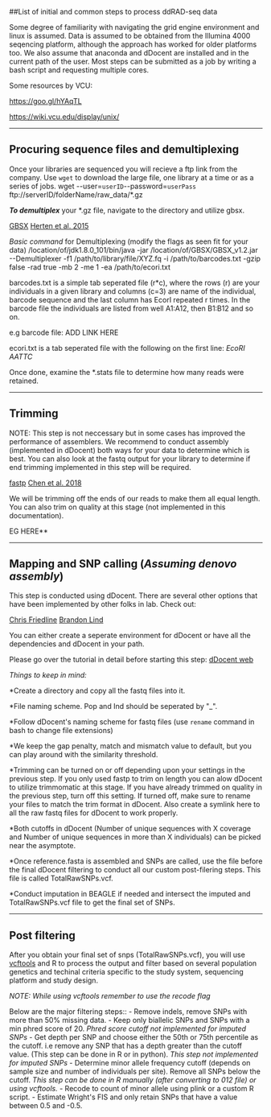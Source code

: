 ##List of initial and common steps to process ddRAD-seq data

Some degree of familiarity with navigating the grid engine environment and linux is assumed. 
Data is assumed to be obtained from the Illumina 4000 seqencing platform, although the approach has worked for older platforms too.
We also assume that anaconda and dDocent are installed and in the current path of the user.
Most steps can be submitted as a job by writing a bash script and requesting multiple cores. 

Some resources by VCU:

https://goo.gl/hYAqTL

https://wiki.vcu.edu/display/unix/
___
## Procuring sequence files and demultiplexing

Once your libraries are sequenced you will recieve a ftp link from the company. Use `wget` to download the large file, one library at a time or as a series of jobs.
wget --user=`userID`--password=`userPass` ftp://serverID/folderName/raw_data/*.gz

**_To demultiplex_** your *.gz file, navigate to the directory and utilize gbsx. 

[GBSX](https://github.com/GenomicsCoreLeuven/GBSX)
[Herten et al. 2015](https://bmcbioinformatics.biomedcentral.com/articles/10.1186/s12859-015-0514-3)

_Basic command_ for Demultiplexing (modify the flags as seen fit for your data)
/location/of/jdk1.8.0_101/bin/java -jar /location/of/GBSX/GBSX_v1.2.jar --Demultiplexer -f1 /path/to/library/file/XYZ.fq -i /path/to/barcodes.txt -gzip false -rad true -mb 2 -me 1 -ea /path/to/ecori.txt

barcodes.txt is a simple tab seperated file (r*c), where the rows (r) are your individuals in a given library and columns (c=3) are name of the individual, barcode sequence and the last column has EcorI repeated r times.
In the barcode file the individuals are listed from well A1:A12, then B1:B12 and so on. 

e.g barcode file: ADD LINK HERE

ecori.txt is a tab seperated file with the following on the first line:  *EcoRI   AATTC*

Once done, examine the *.stats file to determine how many reads were retained.

___
## Trimming 
NOTE: This step is not neccessary but in some cases has improved the performance of assemblers. We recommend to conduct assembly (implemented in dDocent) both ways for your data to determine which is best.
You can also look at the fastq output for your library to determine if end trimming implemented in this step will be required. 
      
[fastp](https://github.com/OpenGene/fastp)
[Chen et al. 2018](https://www.ncbi.nlm.nih.gov/pmc/articles/PMC6129281/)

We will be trimming off the ends of our reads to make them all equal length. You can also trim on quality at this stage (not implemented in this documentation).

EG HERE**

___
## Mapping and SNP calling (*_Assuming denovo assembly_*)

This step is conducted using dDocent. There are several other options that have been implemented by other folks in lab. 
Check out:

[Chris Friedline](https://github.com/cfriedline)
[Brandon Lind](https://github.com/brandonlind)

            
            
You can either create a seperate environment for dDocent or have all the dependencies and dDocent in your path.

Please go over the tutorial in detail before starting this step:
[dDocent web](http://ddocent.com/)

*_Things to keep in mind:_*

  *Create a directory and copy all the fastq files into it.
  
  *File naming scheme. Pop and Ind should be seperated by "_". 
  
  *Follow dDocent's naming scheme for fastq files (use `rename` command in bash to change file extensions)
  
  *We keep the gap penalty, match and mismatch value to default, but you can play around with the similarity threshold. 
  
  *Trimming can be turned on or off depending upon your settings in the previous step. If you only used fastp to trim on length you can alow dDocent to utilize trimmomatic at this stage.
  If you have already trimmed on quality in the previous step, turn off this setting. If turned off, make sure to rename your files to match the trim format in dDocent. Also create a symlink here to all the raw fastq files for dDocent to work properly.
  
*Both cutoffs in dDocent (Number of unique sequences with X coverage and Number of unique sequences in more than X individuals) can be picked near the asymptote.

*Once reference.fasta is assembled and SNPs are called, use the file before the final dDocent filtering to conduct all our custom post-filering steps. This file is called TotalRawSNPs.vcf.

*Conduct imputation in BEAGLE if needed and intersect the imputed and TotalRawSNPs.vcf file to get the final set of SNPs.


___
## Post filtering

After you obtain your final set of snps (TotalRawSNPs.vcf), you will use [vcftools](http://vcftools.sourceforge.net/man_latest.html) and R to process the output and filter based on several population genetics and techinal criteria specific to the study system, sequencing platform and study design.

*_NOTE: While using vcftools remember to use the recode flag_*

Below are the major filtering steps::
      - Remove indels, remove SNPs with more than 50% missing data. 
      - Keep only biallelic SNPs and SNPs with a min phred score of 20. *Phred score cutoff not implemented for imputed SNPs*
      - Get depth per SNP and choose either the 50th or 75th percentile as the cutoff. i.e remove any SNP that has a depth greater than the cutoff value. (This step can be done in R or in python). *This step not implemented for imputed SNPs*
      - Determine minor allele frequency cutoff (depends on sample size and number of individuals per site). Remove all SNPs below the cutoff. *This step can be done in R manually (after converting to 012 file) or using vcftools.*
      - Recode to count of minor allele using plink or a custom R script.
      - Estimate Wright's FIS and only retain SNPs that have a value between 0.5 and -0.5. 
      

 



